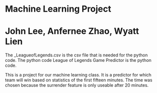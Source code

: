 # Machine Learning Project
# John Lee, Anfernee Zhao, Wyatt Lien

The _LeagueofLegends.csv is the csv file that is needed for the python code.
The python code League of Legends Game Predictor is the python code.

This is a project for our machine learning class.
It is a predictor for which team will win based on statistics of the first fifteen minutes.
The time was chosen because the surrender feature is only useable after 20 minutes.
